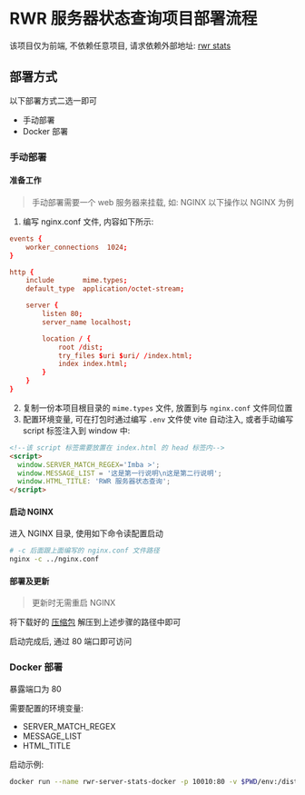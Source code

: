 # RWR 服务器状态查询项目部署流程

该项目仅为前端, 不依赖任意项目, 请求依赖外部地址: [rwr stats](https://rwrstats.com/servers/)

## 部署方式

以下部署方式二选一即可

- 手动部署
- Docker 部署

### 手动部署

#### 准备工作

> 手动部署需要一个 web 服务器来挂载, 如: NGINX
> 以下操作以 NGINX 为例

1. 编写 nginx.conf 文件, 内容如下所示:

```nginx.conf
events {
    worker_connections  1024;
}

http {
    include       mime.types;
    default_type  application/octet-stream;

    server {
        listen 80;
        server_name localhost;

        location / {
            root /dist;
            try_files $uri $uri/ /index.html;
            index index.html;
        }
    }
}
```

2. 复制一份本项目根目录的 `mime.types` 文件, 放置到与 `nginx.conf` 文件同位置
3. 配置环境变量, 可在打包时通过编写 `.env` 文件使 vite 自动注入, 或者手动编写 script 标签注入到 window 中:
```html
<!--该 script 标签需要放置在 index.html 的 head 标签内-->
<script>
  window.SERVER_MATCH_REGEX='Imba >';
  window.MESSAGE_LIST = '这是第一行说明\n这是第二行说明';
  window.HTML_TITLE: 'RWR 服务器状态查询';
</script>
```

#### 启动 NGINX

进入 NGINX 目录, 使用如下命令读配置启动

```sh
# -c 后面跟上面编写的 nginx.conf 文件路径
nginx -c ../nginx.conf
```

#### 部署及更新

> 更新时无需重启 NGINX

将下载好的 [压缩包](https://github.com/Kreedzt/rwr-profile-stats/releases) 解压到上述步骤的路径中即可

启动完成后, 通过 80 端口即可访问

### Docker 部署

暴露端口为 80

需要配置的环境变量:

- SERVER_MATCH_REGEX
- MESSAGE_LIST
- HTML_TITLE

启动示例:

```sh
docker run --name rwr-server-stats-docker -p 10010:80 -v $PWD/env:/dist/env -d zhaozisong0/rwr-server-stats:latest
```
